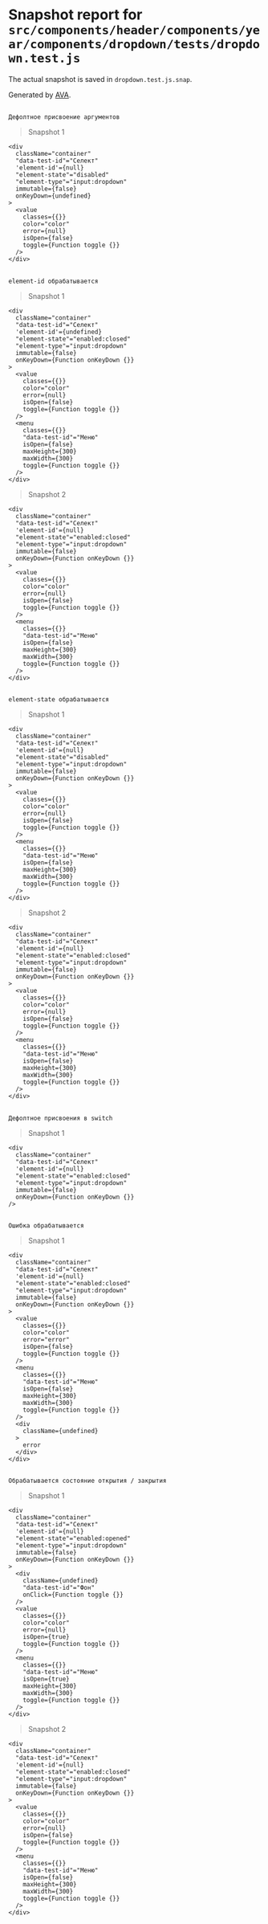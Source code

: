 # Snapshot report for `src/components/header/components/year/components/dropdown/tests/dropdown.test.js`

The actual snapshot is saved in `dropdown.test.js.snap`.

Generated by [AVA](https://avajs.dev).

## 
    Дефолтное присвоение аргументов


> Snapshot 1

    <div
      className="container"
      "data-test-id"="Селект"
      'element-id'={null}
      "element-state"="disabled"
      "element-type"="input:dropdown"
      immutable={false}
      onKeyDown={undefined}
    >
      <value
        classes={{}}
        color="color"
        error={null}
        isOpen={false}
        toggle={Function toggle {}}
      />
    </div>

## 
    element-id обрабатывается


> Snapshot 1

    <div
      className="container"
      "data-test-id"="Селект"
      'element-id'={undefined}
      "element-state"="enabled:closed"
      "element-type"="input:dropdown"
      immutable={false}
      onKeyDown={Function onKeyDown {}}
    >
      <value
        classes={{}}
        color="color"
        error={null}
        isOpen={false}
        toggle={Function toggle {}}
      />
      <menu
        classes={{}}
        "data-test-id"="Меню"
        isOpen={false}
        maxHeight={300}
        maxWidth={300}
        toggle={Function toggle {}}
      />
    </div>

> Snapshot 2

    <div
      className="container"
      "data-test-id"="Селект"
      'element-id'={null}
      "element-state"="enabled:closed"
      "element-type"="input:dropdown"
      immutable={false}
      onKeyDown={Function onKeyDown {}}
    >
      <value
        classes={{}}
        color="color"
        error={null}
        isOpen={false}
        toggle={Function toggle {}}
      />
      <menu
        classes={{}}
        "data-test-id"="Меню"
        isOpen={false}
        maxHeight={300}
        maxWidth={300}
        toggle={Function toggle {}}
      />
    </div>

## 
    element-state обрабатывается


> Snapshot 1

    <div
      className="container"
      "data-test-id"="Селект"
      'element-id'={null}
      "element-state"="disabled"
      "element-type"="input:dropdown"
      immutable={false}
      onKeyDown={Function onKeyDown {}}
    >
      <value
        classes={{}}
        color="color"
        error={null}
        isOpen={false}
        toggle={Function toggle {}}
      />
      <menu
        classes={{}}
        "data-test-id"="Меню"
        isOpen={false}
        maxHeight={300}
        maxWidth={300}
        toggle={Function toggle {}}
      />
    </div>

> Snapshot 2

    <div
      className="container"
      "data-test-id"="Селект"
      'element-id'={null}
      "element-state"="enabled:closed"
      "element-type"="input:dropdown"
      immutable={false}
      onKeyDown={Function onKeyDown {}}
    >
      <value
        classes={{}}
        color="color"
        error={null}
        isOpen={false}
        toggle={Function toggle {}}
      />
      <menu
        classes={{}}
        "data-test-id"="Меню"
        isOpen={false}
        maxHeight={300}
        maxWidth={300}
        toggle={Function toggle {}}
      />
    </div>

## 
    Дефолтное присвоения в switch


> Snapshot 1

    <div
      className="container"
      "data-test-id"="Селект"
      'element-id'={null}
      "element-state"="enabled:closed"
      "element-type"="input:dropdown"
      immutable={false}
      onKeyDown={Function onKeyDown {}}
    />

## 
    Ошибка обрабатывается


> Snapshot 1

    <div
      className="container"
      "data-test-id"="Селект"
      'element-id'={null}
      "element-state"="enabled:closed"
      "element-type"="input:dropdown"
      immutable={false}
      onKeyDown={Function onKeyDown {}}
    >
      <value
        classes={{}}
        color="color"
        error="error"
        isOpen={false}
        toggle={Function toggle {}}
      />
      <menu
        classes={{}}
        "data-test-id"="Меню"
        isOpen={false}
        maxHeight={300}
        maxWidth={300}
        toggle={Function toggle {}}
      />
      <div
        className={undefined}
      >
        error
      </div>
    </div>

## 
    Обрабатывается состояние открытия / закрытия


> Snapshot 1

    <div
      className="container"
      "data-test-id"="Селект"
      'element-id'={null}
      "element-state"="enabled:opened"
      "element-type"="input:dropdown"
      immutable={false}
      onKeyDown={Function onKeyDown {}}
    >
      <div
        className={undefined}
        "data-test-id"="Фон"
        onClick={Function toggle {}}
      />
      <value
        classes={{}}
        color="color"
        error={null}
        isOpen={true}
        toggle={Function toggle {}}
      />
      <menu
        classes={{}}
        "data-test-id"="Меню"
        isOpen={true}
        maxHeight={300}
        maxWidth={300}
        toggle={Function toggle {}}
      />
    </div>

> Snapshot 2

    <div
      className="container"
      "data-test-id"="Селект"
      'element-id'={null}
      "element-state"="enabled:closed"
      "element-type"="input:dropdown"
      immutable={false}
      onKeyDown={Function onKeyDown {}}
    >
      <value
        classes={{}}
        color="color"
        error={null}
        isOpen={false}
        toggle={Function toggle {}}
      />
      <menu
        classes={{}}
        "data-test-id"="Меню"
        isOpen={false}
        maxHeight={300}
        maxWidth={300}
        toggle={Function toggle {}}
      />
    </div>
